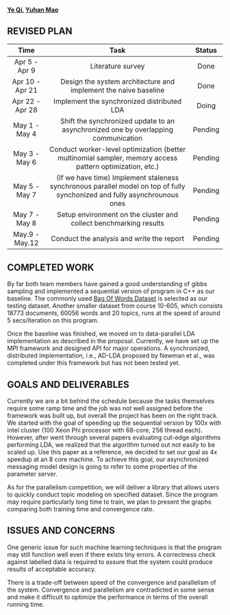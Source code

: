 #### [Ye Qi](https://www.linkedin.com/in/ye-charlotte-qi/), [Yuhan Mao](https://www.linkedin.com/in/yuhan-mao-a09144a5/)

## REVISED PLAN
<!-- Break time down into half-week increments. Each increment should have at least one task, and for each task put a person's name on it. -->

| Time | Task | Status |
|:----:|:----:|:------:|
| Apr 5 - Apr 9 | Literature survey | Done |
| Apr 10 - Apr 21 | Design the system architecture and implement the naive baseline | Done |
| Apr 22 - Apr 28 | Implement the synchronized distributed LDA | Doing |
| May 1 - May 4 | Shift the synchronized update to an asynchronized one by overlapping communication | Pending |
| May 3 - May 6 | Conduct worker-level optimization (better multinomial sampler, memory access pattern optimization, etc.) | Pending |
| May 5 - May 7 | (If we have time) Implement staleness synchronous parallel model on top of fully synchonized and fully asynchrounous ones | Pending |
| May 7 - May 8 | Setup environment on the cluster and collect benchmarking results | Pending |
| May.9 - May.12 | Conduct the analysis and write the report | Pending |


## COMPLETED WORK
<!-- One to two paragraphs, summarize the work that you have completed so far. -->

By far both team members have gained a good understanding of gibbs sampling and implemented a sequential version of program in C++ as our baseline. The commonly used [Bag Of Words Dataset](https://archive.ics.uci.edu/ml/datasets/Bag+of+Words) is selected as our testing dataset. Another smaller dataset from course 10-605, which consists 18773 documents, 60056 words and 20 topics, runs at the speed of around 5 secs/iteration on this program. 

Once the baseline was finished, we moved on to data-parallel LDA implementation as described in the proposal. Currently, we have set up the MPI framework and designed API for major operations. A synchronized, distributed implementation, i.e., AD-LDA proposed by Newman et al., was completed under this framework but has not been tested yet. 


## GOALS AND DELIVERABLES
<!-- Do you still believe you will be able to produce all your deliverables? If not, why? What about the "nice to haves"? In your checkpoint writeup we want a new list of goals that you plan to hit for the Parallelism competition.
What do you plan to show at the parallelism competition? Will it be a demo? Will it be a graph? -->

Currently we are a bit behind the schedule because the tasks themselves require some ramp time and the job was not well assigned before the framework was built up, but overall the project has been on the right track. We started with the goal of speeding up the sequential version by 100x with intel cluster (100 Xeon Phi processor with 68-core, 256 thread each). However, after went through several papers evaluating cut-edge algorithms performing LDA, we realized that the algorithm turned out not easily to be scaled up. Use this paper as a reference, we decided to set our goal as 4x speedup at an 8 core machine. To achieve this goal, our asynchronized messaging model design is going to refer to some properties of the parameter server. 


As for the parallelism competition, we will deliver a library that allows users to quickly conduct topic modeling on specified dataset. Since the program may require particularly long time to train, we plan to present the graphs comparing both training time and convergence rate. 


## ISSUES AND CONCERNS
<!-- Are there any remaining unknowns (things you simply don't know how to solve, or resource you don't know how to get) or is it just a matter of coding and doing the work? If you do not wish to put this information on a public web site you are welcome to email the staff directly. -->
One generic issue for such machine learning techniques is that the program may still function well even if there exists tiny errors. A correctness check against labelled data is required to assure that the system could produce results of acceptable accuracy. 

There is a trade-off between speed of the convergence and parallelism of the system. Convergence and parallelism are contradicted in some sense and make it difficult to optimize the performance in terms of the overall running time.




